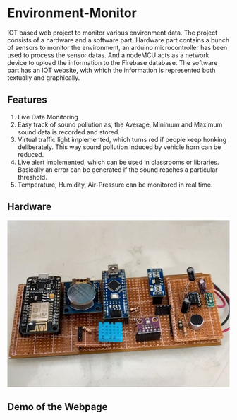 # Environment-Monitor
IOT based web project to monitor various environment data. The project consists of a hardware and a software part. Hardware part contains a bunch of sensors to monitor the environment, an arduino microcontroller has been used to process the sensor datas. And a nodeMCU acts as a network device to upload the information to the Firebase database. The software part has an IOT website, with which the information is represented both textually and graphically.

## Features
1. Live  Data Monitoring 
2. Easy track of sound pollution as, the Average, Minimum and Maximum sound data is recorded and stored. 
3. Virtual traffic light implemented, which turns red if people keep honking deliberately. This way sound pollution induced by vehicle horn can be reduced.
4. Live alert implemented, which can be used in classrooms or libraries. Basically an error can be generated if the sound reaches a particular threshold.
5. Temperature, Humidity, Air-Pressure can be monitored in real time.

## Hardware

![alt text](https://github.com/shaikh47/Environment-Monitor/blob/master/screenshot/hardware.jpg)


## Demo of the Webpage

